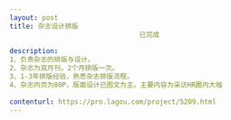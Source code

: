 ```yaml
---                
layout: post       
title: 杂志设计排版
                                已完成
           
description: 
1、负责杂志的排版与设计。
2、杂志为双月刊，2个月排版一次。
3、1-3年排版经验，熟悉杂志排版流程。
4、杂志内页为80P，版面设计已图文为主。主要内容为采访HR圈内大咖
     
contenturl: https://pro.lagou.com/project/5209.html      
---                 
```

